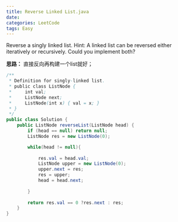 ```yaml
---
title: Reverse Linked List.java
date: 
categories: LeetCode
tags: Easy
---
```

Reverse a singly linked list.
Hint:
A linked list can be reversed either iteratively or recursively. Could you implement both?
<!-- more -->
**思路：**
直接反向再构建一个list就好；
``` java
/**
 * Definition for singly-linked list.
 * public class ListNode {
 *     int val;
 *     ListNode next;
 *     ListNode(int x) { val = x; }
 * }
 */
public class Solution {
    public ListNode reverseList(ListNode head) {
        if (head == null) return null;
		ListNode res = new ListNode(0);

		while(head != null){
			
			res.val = head.val;
			ListNode upper = new ListNode(0);
			upper.next = res;
			res = upper;
			head = head.next;
			
		}
		
		return res.val == 0 ?res.next : res;
    }
}
``` 

